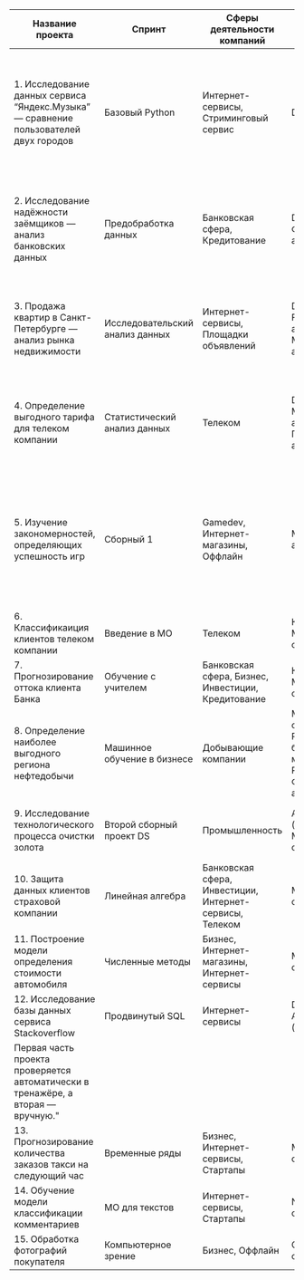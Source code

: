 | Название проекта                                                                      | Спринт                          | Сферы деятельности компаний                             | Направление деятельности                                                     | Навыки и инструменты                                                                                                                                                    | Задачи проекта                                                                                                                                                                             |
|---------------------------------------------------------------------------------------|---------------------------------|---------------------------------------------------------|------------------------------------------------------------------------------|-------------------------------------------------------------------------------------------------------------------------------------------------------------------------|--------------------------------------------------------------------------------------------------------------------------------------------------------------------------------------------|
| 1. Исследование данных сервиса “Яндекс.Музыка” — сравнение пользователей двух городов | Базовый Python                  | Интернет-сервисы, Стриминговый сервис                   | Data Analyst                                                                 | Pandas, Python                                                                                                                                                          | На реальных данных Яндекс.Музыки c помощью библиотеки Pandas и её возможностей проверить данные и сравнить поведение и предпочтения пользователей двух столиц — Москвы и Санкт-Петербурга. |
| 2. Исследование надёжности заёмщиков — анализ банковских данных                       | Предобработка данных            | Банковская сфера, Кредитование                          | Data Analyst, Финансовый аналитик                                            | Pandas, Python, предобработка данных                                                                                                                                    | На основе статистики о платёжеспособности клиентов исследовать влияет ли семейное положение и количество детей клиента на факт возврата кредита в срок                                     |
| 3. Продажа квартир в Санкт-Петербурге — анализ рынка недвижимости                     | Исследовательский анализ данных | Интернет-сервисы, Площадки объявлений                   | Data Analyst, Fraud-аналитик, Маркетинг-аналитик                             | Matplotlib, Pandas, Python, визуализация данных, исследовательский анализ данных, предобработка данных                                                                  | Используя данные сервиса Яндекс.Недвижимость, определить рыночную стоимость объектов недвижимости и типичные параметры квартир                                                             |
| 4. Определение выгодного тарифа для телеком компании                                  | Статистический анализ данных    | Телеком                                                 | Data Analyst, Маркетинг-аналитик, Продуктовый аналитик                       | Matplotlib, NumPy, Pandas, Python, SciPy, описательная статистика, проверка статистических гипотез                                                                      | На основе данных клиентов оператора сотовой связи проанализировать поведение клиентов и поиск оптимального тарифа                                                                          |
| 5. Изучение закономерностей, определяющих успешность игр                              | Сборный 1                       | Gamedev, Интернет-магазины, Оффлайн                     | Маркетинг-аналитик                                                           | Matplotlib, NumPy, Pandas, Python, визуализация данных, исследовательский анализ данных, описательная статистика, предобработка данных, проверка статистических гипотез | Используя исторические данные о продажах компьютерных игр, оценки пользователей и экспертов, жанры и платформы, выявить закономерности, определяющие успешность игры                       |
| 6. Классификаиция клиентов телеком компании                                           | Введение в МО                   | Телеком                                                 | Классификация, Машинное обучение                                             | Matplotlib, Pandas, Python, Scikit-learn                                                                                                                                | На основе данных предложить клиенту тариф.                                                                                                                                                 |
| 7. Прогнозирование оттока клиента Банка                                               | Обучение с учителем             | Банковская сфера, Бизнес, Инвестиции, Кредитование      | Классификация, Машинное обучение                                             | Matplotlib, Pandas, Scikit-learn                                                                                                                                        | На основе данных из банка определить клиент, который может уйти                                                                                                                            |
| 8. Определение наиболее выгодного региона нефтедобычи                                 | Машинное обучение в бизнесе     | Добывающие компании                                     | Машинное обучение, Разработка бизнес-модели, Регррессия, Финансовый аналитик | Pandas, Scikit-learn, бутстреп                                                                                                                                          | На основе данных геологи разведки выбрать район добычи нефти                                                                                                                               |
| 9. Исследование технологического процесса очистки золота                              | Второй сборный проект DS        | Промышленность                                          | Аналитик (универсал), Машинное обучение                                      | Matplotlib, NumPy, Pandas, Python, Scikit-learn, исследовательский анализ данных                                                                                        | Спрогнозировать концентрацию золота при проведении процесса очистки золота                                                                                                                 |
| 10. Защита данных клиентов страховой компании                                         | Линейная алгебра                | Банковская сфера, Инвестиции, Интернет-сервисы, Телеком | Машинное обучение                                                            | NumPy, Python, Scikit-learn                                                                                                                                             | Разработка модели анонимизации персональных данных                                                                                                                                         |
| 11. Построение модели определения стоимости автомобиля                                | Численные методы                | Бизнес, Интернет-магазины, Интернет-сервисы             | Машинное обучение                                                            | Pandas, Python, lightgbm                                                                                                                                                | Разработка системы рекомендации стоимости автомобиля на основе его описания                                                                                                                |
| 12. Исследование базы данных сервиса Stackoverflow                                    | Продвинутый SQL                 | Интернет-сервисы                                        | Data Analyst, Аналитик (универсал)                                           | Matplotlib, Pandas, Python, SQL, SQLAlchemy, Seaborn                                                                                                                    | "Исследование, связанное с базой данных сервиса StackOverflow.                                                                                                                             |
| Первая часть проекта проверяется автоматически в тренажёре, а вторая — вручную."      |
| 13. Прогнозирование количества заказов такси на следующий час                         | Временные ряды                  | Бизнес, Интернет-сервисы, Стартапы                      | Машинное обучение                                                            | Pandas, Python, Scikit-learn, statsmodels                                                                                                                               | Разработка системы предсказания объема заказа.                                                                                                                                             |
| 14. Обучение модели классификации комментариев                                        | МО для текстов                  | Интернет-сервисы, Стартапы                              | NLP, Машинное обучение                                                       | BERT, Pandas, Python, nltk, tf-idf                                                                                                                                      | Определение токсичности комментарии.                                                                                                                                                       |
| 15. Обработка фотографий покупателя                                                   | Компьютерное зрение             | Бизнес, Оффлайн                                         | CV, Машинное обучение                                                        | Keras, Python                                                                                                                                                           | Определение возраста по фотографии                                                                                                                                                         |
